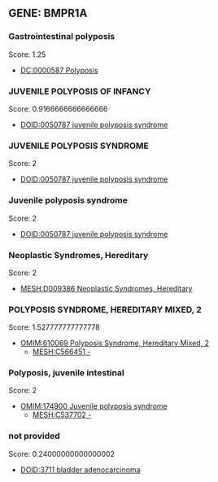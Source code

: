 
## GENE: BMPR1A

### Gastrointestinal polyposis

Score: 1.25

 * [DC:0000587 Polyposis](http://beta.monarchinitiative.org/disease/DC:0000587)

### JUVENILE POLYPOSIS OF INFANCY

Score: 0.9166666666666666

 * [DOID:0050787 juvenile polyposis syndrome](http://beta.monarchinitiative.org/disease/DOID:0050787)

### JUVENILE POLYPOSIS SYNDROME

Score: 2

 * [DOID:0050787 juvenile polyposis syndrome](http://beta.monarchinitiative.org/disease/DOID:0050787)

### Juvenile polyposis syndrome

Score: 2

 * [DOID:0050787 juvenile polyposis syndrome](http://beta.monarchinitiative.org/disease/DOID:0050787)

### Neoplastic Syndromes, Hereditary

Score: 2

 * [MESH:D009386 Neoplastic Syndromes, Hereditary](http://beta.monarchinitiative.org/disease/MESH:D009386)

### POLYPOSIS SYNDROME, HEREDITARY MIXED, 2

Score: 1.527777777777778

 * [OMIM:610069 Polyposis Syndrome, Hereditary Mixed, 2](http://beta.monarchinitiative.org/disease/OMIM:610069)
    * [MESH:C566451 -](http://beta.monarchinitiative.org/disease/MESH:C566451)

### Polyposis, juvenile intestinal

Score: 2

 * [OMIM:174900 Juvenile polyposis syndrome](http://beta.monarchinitiative.org/disease/OMIM:174900)
    * [MESH:C537702 -](http://beta.monarchinitiative.org/disease/MESH:C537702)

### not provided

Score: 0.24000000000000002

 * [DOID:3711 bladder adenocarcinoma](http://beta.monarchinitiative.org/disease/DOID:3711)
